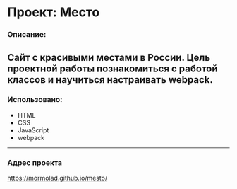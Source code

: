 # Проект: Место

### Описание:

  Cайт с красивыми местами в России. Цель проектной работы познакомиться с работой классов и научиться настраивать webpack.
---
### Использовано:
  - HTML
  - CSS
  - JavaScript
  - webpack
---
### Адрес проекта
  https://mormolad.github.io/mesto/

